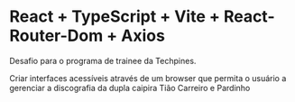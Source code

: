 # React + TypeScript + Vite + React-Router-Dom + Axios

Desafio para o programa de trainee da Techpines.

Criar interfaces acessíveis através de um browser que permita o usuário a gerenciar a discografia da dupla caipira Tião Carreiro e Pardinho
